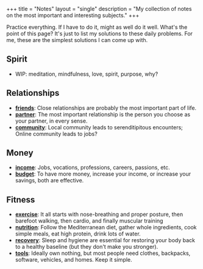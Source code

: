 +++
title = "Notes"
layout = "single"
description = "My collection of notes on the most important and interesting subjects."
+++

Practice everything. If I have to do it, might as well do it well. What's the point of this page? It's just to list my solutions to these daily problems. For me, these are the simplest solutions I can come up with.

## Spirit
- WIP: meditation, mindfulness, love, spirit, purpose, why?

## Relationships
- [**friends**](friends): Close relationships are probably the most important part of life.
- [**partner**](partner): The most important relationship is the person you choose as your partner, in every sense.
- [**community**](community): Local community leads to serenditipitous encounters; Online community leads to jobs?

## Money
- [**income**](income): Jobs, vocations, professions, careers, passions, etc.
- [**budget**](budget): To have more money, increase your income, or increase your savings, both are effective.

## Fitness
- [**exercise**](exercise): It all starts with nose-breathing and proper posture, then barefoot walking, then cardio, and finally muscular training
- [**nutrition**](nutrition): Follow the Mediterranean diet, gather whole ingredients, cook simple meals, eat high protein, drink lots of water. 
- [**recovery**](recovery): Sleep and hygiene are essential for restoring your body back to a healthy baseline (but they don't make you stronger).
- [**tools**](tools): Ideally own nothing, but most people need clothes, backpacks, software, vehicles, and homes. Keep it simple.
